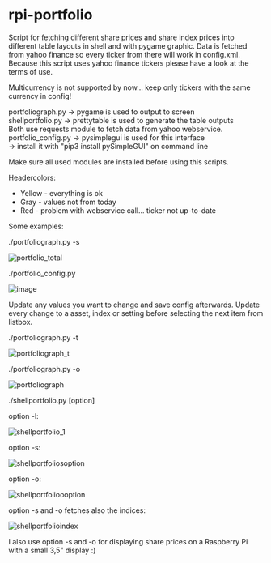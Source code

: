 # rpi-portfolio

Script for fetching different share prices and share index prices into different table layouts in shell and with pygame graphic.
Data is fetched from yahoo finance so every ticker from there will work in config.xml.
Because this script uses yahoo finance tickers please have a look at the terms of use.

Multicurrency is not supported by now... keep only tickers with the same currency in config!

portfoliograph.py  -> pygame is used to output to screen  
shellportfolio.py -> prettytable is used to generate the table outputs  
Both use requests module to fetch data from yahoo webservice.  
portfolio_config.py -> pysimplegui is used for this interface  
  -> install it with "pip3 install pySimpleGUI" on command line

Make sure all used modules are installed before using this scripts.

Headercolors:
- Yellow - everything is ok
- Gray - values not from today
- Red - problem with webservice call... ticker not up-to-date

Some examples:

./portfoliograph.py -s

![portfolio_total](https://user-images.githubusercontent.com/80522869/120933513-cdb13b00-c6fa-11eb-804a-9d45a620dfcf.jpg)

./portfolio_config.py

![image](https://user-images.githubusercontent.com/80522869/158847050-2d5e310d-bee5-46d3-8435-9906f2bb901f.png)

Update any values you want to change and save config afterwards. Update every change to a asset, index or setting before selecting the next item from listbox.  

./portfoliograph.py -t

![portfoliograph_t](https://user-images.githubusercontent.com/80522869/120079610-f6ab4d80-c0b4-11eb-9776-090a8967f78c.JPG)

./portfoliograph.py -o

![portfoliograph](https://user-images.githubusercontent.com/80522869/119879741-d4d28f00-bf2b-11eb-9af2-3db6342321f5.jpg)

./shellportfolio.py [option]

option -l:

![shellportfolio_1](https://user-images.githubusercontent.com/80522869/118538929-1b1b3780-b74f-11eb-91bb-e71be624e1e3.JPG)

option -s:

![shellportfoliosoption](https://user-images.githubusercontent.com/80522869/118376548-e1202900-b5c8-11eb-80d5-42a30d257069.jpg)

option -o:

![shellportfolioooption](https://user-images.githubusercontent.com/80522869/118376560-f432f900-b5c8-11eb-84b1-af035a64a548.jpg)

option -s and -o fetches also the indices:

![shellportfolioindex](https://user-images.githubusercontent.com/80522869/118376637-7fac8a00-b5c9-11eb-84d9-8f29f0dde1b6.jpg)

I also use option -s and -o for displaying share prices on a Raspberry Pi with a small 3,5" display :)
